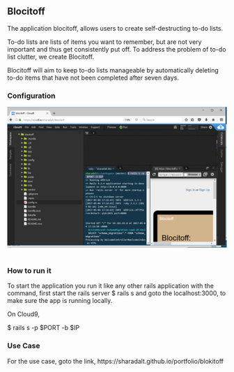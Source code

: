 <h2>Blocitoff</h2>

The application blocitoff, allows users to create self-destructing to-do lists.

To-do lists are lists of items you want to remember, but are not very important and thus 
get consistently put off. To address the problem of to-do list clutter, we create Blocitoff.

Blocitoff will aim to keep to-do lists manageable by automatically deleting to-do items 
that have not been completed after seven days. 

<h3>Configuration</h3>
<div class="boxed" style="width:100%;text-align: center;">
    <img src="blocitoff_config_screen.PNG"/>
</div>
<br />

<h3>How to run it </h3>

To start the application you run it like any other rails application with the command, first start the rails server
 $ rails s and goto the localhost:3000, to make sure the app is running locally.
 
 On Cloud9, 
 
 $ rails s -p $PORT -b $IP
 
 <h3>Use Case </h3>
 For the use case, goto the link, https://sharadalt.github.io/portfolio/blokitoff


